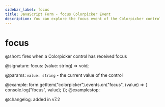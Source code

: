 ```yaml
---
sidebar_label: focus
title: JavaScript Form - focus Colorpicker Event 
description: You can explore the focus event of the Colorpicker control of Form in the documentation of the DHTMLX JavaScript UI library. Browse developer guides and API reference, try out code examples and live demos, and download a free 30-day evaluation version of DHTMLX Suite 7.
---
```


# focus

@short: fires when a Colorpicker control has received focus

@signature: focus: (value: string) => void;

@params:
`value: string` - the current value of the control

@example:
form.getItem("colorpicker").events.on("focus", (value) => {
    console.log("focus", value);
});
@examplestop:

@changelog: added in v7.2
